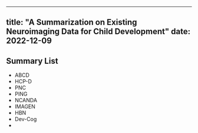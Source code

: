 
---
title: "A Summarization on Existing Neuroimaging Data for Child Development"
date: 2022-12-09
---

## Summary List
* ABCD
* HCP-D
* PNC
* PING
* NCANDA
* IMAGEN
* HBN
* Dev-Cog
* 
